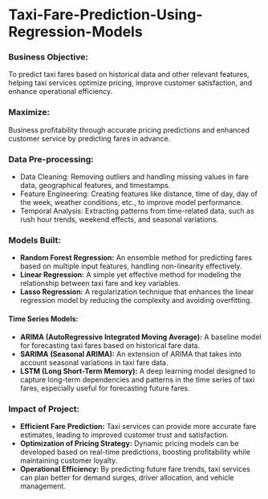 # Taxi-Fare-Prediction-Using-Regression-Models
<h3><b>Business Objective:</b></h3>
<p>To predict taxi fares based on historical data and other relevant features, helping taxi services optimize pricing, improve customer satisfaction, and enhance operational efficiency.</p>

<h3><b>Maximize:</b></h3>
<p>Business profitability through accurate pricing predictions and enhanced customer service by predicting fares in advance.</p>
<h3><b>Data Pre-processing:</b></h3>
        <ul>
            <li>Data Cleaning: Removing outliers and handling missing values in fare data, geographical features, and timestamps.</li>
            <li>Feature Engineering: Creating features like distance, time of day, day of the week, weather conditions, etc., to improve model performance.</li>
            <li>Temporal Analysis: Extracting patterns from time-related data, such as rush hour trends, weekend effects, and seasonal variations.</li>
        </ul>
<h3><b>Models Built:</b></h3>
        <ul>
            <li><b>Random Forest Regression:</b> An ensemble method for predicting fares based on multiple input features, handling non-linearity effectively.</li>
            <li><b>Linear Regression:</b> A simple yet effective method for modeling the relationship between taxi fare and key variables.</li>
            <li><b>Lasso Regression:</b> A regularization technique that enhances the linear regression model by reducing the complexity and avoiding overfitting.</li>
        </ul>
<h4><b>Time Series Models:</b></h4>
        <ul>
            <li><b>ARIMA (AutoRegressive Integrated Moving Average):</b> A baseline model for forecasting taxi fares based on historical fare data.</li>
            <li><b>SARIMA (Seasonal ARIMA):</b> An extension of ARIMA that takes into account seasonal variations in taxi fare data.</li>
            <li><b>LSTM (Long Short-Term Memory):</b> A deep learning model designed to capture long-term dependencies and patterns in the time series of taxi fares, especially useful for forecasting future fares.</li>
        </ul>

    
<h3><b>Impact of Project:</b></h3>
        <ul>
            <li><b>Efficient Fare Prediction:</b> Taxi services can provide more accurate fare estimates, leading to improved customer trust and satisfaction.</li>
            <li><b>Optimization of Pricing Strategy:</b> Dynamic pricing models can be developed based on real-time predictions, boosting profitability while maintaining customer loyalty.</li>
            <li><b>Operational Efficiency:</b> By predicting future fare trends, taxi services can plan better for demand surges, driver allocation, and vehicle management.</li>
        </ul>
    


